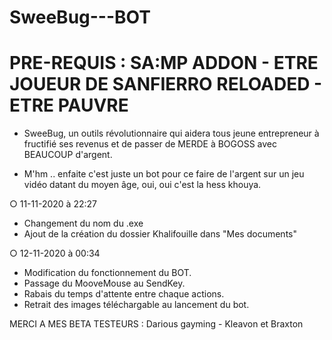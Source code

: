 # SweeBug---BOT
# PRE-REQUIS : SA:MP ADDON - ETRE JOUEUR DE SANFIERRO RELOADED - ETRE PAUVRE


- SweeBug, un outils révolutionnaire qui aidera tous jeune entrepreneur à fructifié ses revenus et de passer de MERDE à BOGOSS avec BEAUCOUP d'argent.

- M'hm .. enfaite c'est juste un bot pour ce faire de l'argent sur un jeu vidéo datant du moyen âge, oui, oui c'est la hess khouya.


○ 11-11-2020 à 22:27

- Changement du nom du .exe
- Ajout de la création du dossier Khalifouille dans "Mes documents"

○ 12-11-2020 à 00:34

- Modification du fonctionnement du BOT.
- Passage du MooveMouse au SendKey.
- Rabais du temps d'attente entre chaque actions.
- Retrait des images téléchargable au lancement du bot.

MERCI A MES BETA TESTEURS : Darious gayming - Kleavon et Braxton
